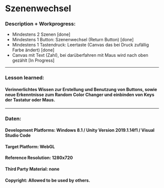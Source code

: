 # Szenenwechsel

### Description + Workprogress: 
+	Mindestens 2 Szenen [done]
+	Mindestens 1 Button: Szenenwechsel (Return Button) [done]
+	Mindestens 1 Tastendruck: Leertaste (Canvas das bei Druck zufällig Farbe ändert) [done]
+	Canvas mit Text (Zahl), bei darüberfahren mit Maus wird nach oben gezählt [In Progress]
---
### Lesson learned:
#### Verinnerlichtes Wissen zur Erstellung und Benutzung von Buttons, sowie neue Erkenntnisse zum Random Color Changer und einbinden von Keys der Tastatur oder Maus.
---
### Daten:
#### Development Platforms: Windows 8.1 / Unity Version 2019.1.14f1 / Visual Studio Code
#### Target Platform: WebGL
#### Reference Resolution: 1280x720 
#### Third Party Material: none
#### Copyright: Allowed to be used by others.
